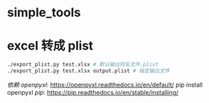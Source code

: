 # simple_tools

# excel 转成 plist 
```sh
./export_plist.py test.xlsx # 默认输出同名文件.plist
./export_plist.py test.xlsx output.plist # 指定输出文件
```
*依赖 openpyxl*: https://openpyxl.readthedocs.io/en/default/
pip install openpyxl
*pip*: https://pip.readthedocs.io/en/stable/installing/

